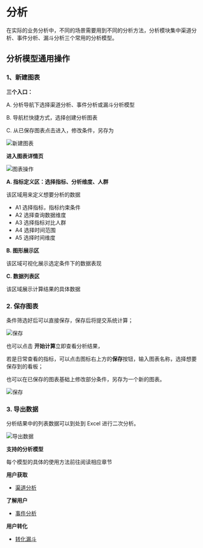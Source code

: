 # 分析

在实际的业务分析中，不同的场景需要用到不同的分析方法，分析模块集中渠道分析、事件分析、漏斗分析三个常用的分析模型。

## 分析模型通用操作

### 1、新建图表

**三个入口：**

A.  分析导航下选择渠道分析、事件分析或漏斗分析模型

B.  导航栏快捷方式，选择创建分析图表

C.  从已保存图表点击进入，修改条件，另存为

![新建图表](https://imguserradar.analysys.cn/fangzhou/img/2018/10/201810241134176713.png)

**进入图表详情页**

![图表操作](https://imguserradar.analysys.cn/fangzhou/img/2018/10/201810241137021718.png)

**A. 指标定义区：选择指标、分析维度、人群**

该区域用来定义想要分析的数据
- A1 选择指标，指标约束条件
- A2 选择查询数据维度
- A3 选择指标对比人群
- A4 选择时间范围
- A5 选择时间维度

**B. 图形展示区**

该区域可视化展示选定条件下的数据表现

**C. 数据列表区**

该区域展示计算结果的具体数据

### 2. 保存图表

条件筛选好后可以直接保存，保存后将提交系统计算；

![保存](https://imguserradar.analysys.cn/files/ark/doc/26.png)

也可以点击 **开始计算**立即查看分析结果，

若是日常查看的指标，可以点击图标右上方的**保存**按钮，输入图表名称，选择想要保存到的看板；

也可以在已保存的图表基础上修改部分条件，另存为一个新的图表。

![保存](https://imguserradar.analysys.cn/fangzhou/img/2018/10/201810241427330692.gif)

### 3. 导出数据

分析结果中的列表数据可以到处到 Excel 进行二次分析。

![导出数据](https://imguserradar.analysys.cn/files/ark/doc/29.png)

**支持的分析模型**

每个模型的具体的使用方法前往阅读相应章节

**用户获取**

  - [渠道分析](./analystics-chart-channel.md)

**了解用户**

  - [事件分析](./analystics-chart-event.md)
  
**用户转化**

  - [转化漏斗](./analystics-chart-funnel.md)